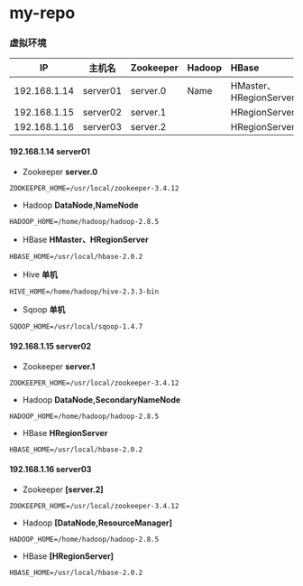 # my-repo
### 虚拟环境
IP|主机名|Zookeeper|Hadoop|HBase|Hive
:----:|:----:|:----|:----|:----|:----
192.168.1.14|server01|server.0|Name|HMaster、HRegionServer|Hive
192.168.1.15|server02|server.1||HRegionServer|
192.168.1.16|server03|server.2||HRegionServer|
#### 192.168.1.14 server01
* Zookeeper **server.0**
```
ZOOKEEPER_HOME=/usr/local/zookeeper-3.4.12
```
* Hadoop **DataNode,NameNode**
```
HADOOP_HOME=/home/hadoop/hadoop-2.8.5
```
* HBase **HMaster、HRegionServer**
```
HBASE_HOME=/usr/local/hbase-2.0.2
```
* Hive **单机**
```
HIVE_HOME=/home/hadoop/hive-2.3.3-bin
```
* Sqoop **单机**
```
SQOOP_HOME=/usr/local/sqoop-1.4.7
```
#### 192.168.1.15 server02
* Zookeeper **server.1**
```
ZOOKEEPER_HOME=/usr/local/zookeeper-3.4.12
```
* Hadoop **DataNode,SecondaryNameNode**
```
HADOOP_HOME=/home/hadoop/hadoop-2.8.5
```
* HBase **HRegionServer**
```
HBASE_HOME=/usr/local/hbase-2.0.2
```



#### 192.168.1.16 server03
* Zookeeper **[server.2]**
```
ZOOKEEPER_HOME=/usr/local/zookeeper-3.4.12
```
* Hadoop **[DataNode,ResourceManager]**
```
HADOOP_HOME=/home/hadoop/hadoop-2.8.5
```
* HBase **[HRegionServer]**
```
HBASE_HOME=/usr/local/hbase-2.0.2
```




